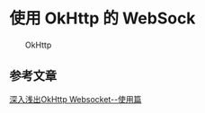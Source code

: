 # 使用 OkHttp 的 WebSock

　　OkHttp 







## 参考文章

[深入浅出OkHttp Websocket--使用篇](https://blog.rabtman.com/2017/01/21/okhttp_ws_use/)